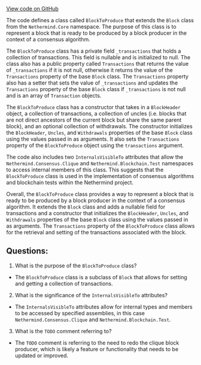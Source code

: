 [View code on GitHub](https://github.com/NethermindEth/nethermind/src/Nethermind/Nethermind.Consensus/Producers/BlockToProduce.cs)

The code defines a class called `BlockToProduce` that extends the `Block` class from the `Nethermind.Core` namespace. The purpose of this class is to represent a block that is ready to be produced by a block producer in the context of a consensus algorithm. 

The `BlockToProduce` class has a private field `_transactions` that holds a collection of transactions. This field is nullable and is initialized to null. The class also has a public property called `Transactions` that returns the value of `_transactions` if it is not null, otherwise it returns the value of the `Transactions` property of the base `Block` class. The `Transactions` property also has a setter that sets the value of `_transactions` and updates the `Transactions` property of the base `Block` class if `_transactions` is not null and is an array of `Transaction` objects.

The `BlockToProduce` class has a constructor that takes in a `BlockHeader` object, a collection of transactions, a collection of uncles (i.e. blocks that are not direct ancestors of the current block but share the same parent block), and an optional collection of withdrawals. The constructor initializes the `BlockHeader`, `Uncles`, and `Withdrawals` properties of the base `Block` class using the values passed in as arguments. It also sets the `Transactions` property of the `BlockToProduce` object using the `transactions` argument.

The code also includes two `InternalsVisibleTo` attributes that allow the `Nethermind.Consensus.Clique` and `Nethermind.Blockchain.Test` namespaces to access internal members of this class. This suggests that the `BlockToProduce` class is used in the implementation of consensus algorithms and blockchain tests within the Nethermind project.

Overall, the `BlockToProduce` class provides a way to represent a block that is ready to be produced by a block producer in the context of a consensus algorithm. It extends the `Block` class and adds a nullable field for transactions and a constructor that initializes the `BlockHeader`, `Uncles`, and `Withdrawals` properties of the base `Block` class using the values passed in as arguments. The `Transactions` property of the `BlockToProduce` class allows for the retrieval and setting of the transactions associated with the block.
## Questions: 
 1. What is the purpose of the `BlockToProduce` class?
- The `BlockToProduce` class is a subclass of `Block` that allows for setting and getting a collection of transactions.

2. What is the significance of the `InternalsVisibleTo` attributes?
- The `InternalsVisibleTo` attributes allow for internal types and members to be accessed by specified assemblies, in this case `Nethermind.Consensus.Clique` and `Nethermind.Blockchain.Test`.

3. What is the `TODO` comment referring to?
- The `TODO` comment is referring to the need to redo the clique block producer, which is likely a feature or functionality that needs to be updated or improved.